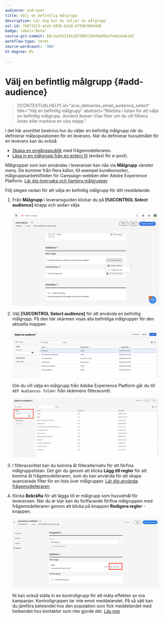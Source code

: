 ```yaml
---
audience: end-user
title: Välj en befintlig målgrupp
description: Lär dig hur du väljer en målgrupp
exl-id: 76873315-a2eb-4936-bd10-6759bf603dd0
badge: label="Beta"
source-git-commit: 68c3a19122912d730b739549ed5b37e8a34a61df
workflow-type: tm+mt
source-wordcount: '304'
ht-degree: 0%

---
```



# Välj en befintlig målgrupp {#add-audience}

>[!CONTEXTUALHELP]
>id="acw_deliveries_email_audience_select"
>title="Välj en befintlig målgrupp"
>abstract="Bläddra i listan för att välja en befintlig målgrupp. Använd ikonen Visa filter om du vill filtrera listan eller markera en viss mapp."

I det här avsnittet beskrivs hur du väljer en befintlig målgrupp när du definierar målpopulationen för en leverans. När du definierar huvudmålet för en leverans kan du också:

* [Skapa en engångspublik](one-time-audience.md) med frågemodelleraren.
* [Läsa in en målgrupp från en extern fil](file-audience.md) (endast för e-post).

Målgrupper som kan användas i leveranser kan nås via **Målgrupp** vänster meny. De kommer från flera källor, till exempel kundkonsolen, målgruppsarbetsflöden för Campaign-webben eller Adobe Experience Platform. [Lär dig övervaka och hantera målgrupper](manage-audience.md)

Följ stegen nedan för att välja en befintlig målgrupp för ditt meddelande:

1. Från **Målgrupp** i leveransguiden klickar du på **[!UICONTROL Select audience]** knapp och sedan välja

   ![](assets/create-audience.png)

1. Välj **[!UICONTROL Select audience]** för att använda en befintlig målgrupp. På den här skärmen visas alla befintliga målgrupper för den aktuella mappen.

   ![](assets/create-audience2.png)

   Om du vill välja en målgrupp från Adobe Experience Platform går du till `AEP Audiences folder` från skärmens filteravsnitt.

   ![](assets/select-audience-folder.png)

1. I filteravsnittet kan du komma åt filteralternativ för att förfina målgruppslistan. Det gör du genom att klicka **Lägg till regler** för att komma åt frågemodelleraren, som du kan använda för att skapa avancerade filter för en lista över målgrupper. [Lär dig använda frågemodelleraren](../query/query-modeler-overview.md)

1. Klicka **Bekräfta** för att lägga till er målgrupp som huvudmål för leveransen. När du är klar kan du fortfarande förfina målgruppen med frågemodelleraren genom att klicka på knappen **Redigera regler** -knappen.

   ![](assets/refine-audience.png)

   Ni kan också ställa in en kontrollgrupp för att mäta effekten av era kampanjer. Kontrollgruppen tar inte emot meddelandet. På så sätt kan du jämföra beteendet hos den population som fick meddelandet med beteendet hos kontakter som inte gjorde det. [Läs mer](control-group.md)
